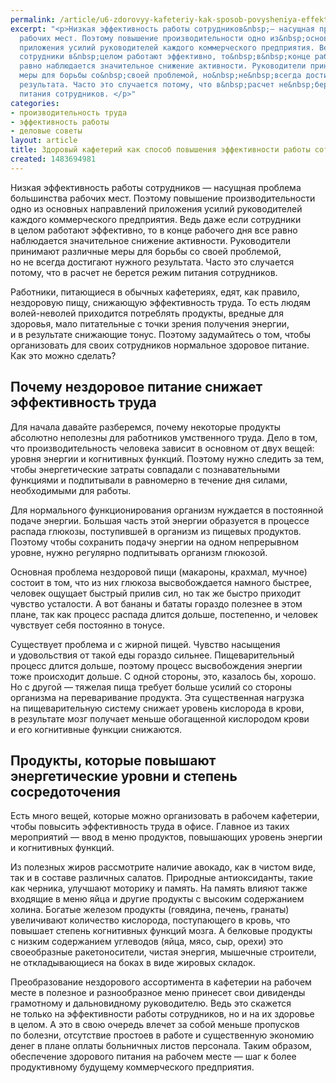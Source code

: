 ```yaml
---
permalink: /article/u6-zdorovyy-kafeteriy-kak-sposob-povysheniya-effektivnosti-raboty-sotrudnikov
excerpt: "<p>Низкая эффективность работы сотрудников&nbsp;— насущная проблема большинства
  рабочих мест. Поэтому повышение производительности одно из&nbsp;основных направлений
  приложения усилий руководителей каждого коммерческого предприятия. Ведь даже если
  сотрудники в&nbsp;целом работают эффективно, то&nbsp;в&nbsp;конце рабочего дня все
  равно наблюдается значительное снижение активности. Руководители принимают различные
  меры для борьбы со&nbsp;своей проблемой, но&nbsp;не&nbsp;всегда достигают нужного
  результата. Часто это случается потому, что в&nbsp;расчет не&nbsp;берется режим
  питания сотрудников. </p>"
categories:
- производительность труда
- эффективность работы
- деловые советы
layout: article
title: Здоровый кафетерий как способ повышения эффективности работы сотрудников
created: 1483694981
---
```

<p>Низкая эффективность работы сотрудников&nbsp;— насущная проблема большинства рабочих мест. Поэтому повышение производительности одно из&nbsp;основных направлений приложения усилий руководителей каждого коммерческого предприятия. Ведь даже если сотрудники в&nbsp;целом работают эффективно, то&nbsp;в&nbsp;конце рабочего дня все равно наблюдается значительное снижение активности. Руководители принимают различные меры для борьбы со&nbsp;своей проблемой, но&nbsp;не&nbsp;всегда достигают нужного результата. Часто это случается потому, что в&nbsp;расчет не&nbsp;берется режим питания сотрудников. </p>
<p>Работники, питающиеся в&nbsp;обычных кафетериях, едят, как правило, нездоровую пищу, снижающую эффективность труда. То&nbsp;есть людям волей-неволей приходится потреблять продукты, вредные для здоровья, мало питательные с&nbsp;точки зрения получения энергии, и&nbsp;в&nbsp;результате снижающие тонус. Поэтому задумайтесь о&nbsp;том, чтобы организовать для своих сотрудников нормальное здоровое питание. Как это можно сделать?</p>
<h2>Почему нездоровое питание снижает эффективность труда</h2>
<p>Для начала давайте разберемся, почему некоторые продукты абсолютно неполезны для работников умственного труда. Дело в&nbsp;том, что производительность человека зависит в&nbsp;основном от&nbsp;двух вещей: уровня энергии и&nbsp;когнитивных функций. Поэтому нужно следить за&nbsp;тем, чтобы энергетические затраты совпадали с&nbsp;познавательными функциями и&nbsp;подпитывали в&nbsp;равномерно в&nbsp;течение дня силами, необходимыми для работы. </p>
<p>Для нормального функционирования организм нуждается в&nbsp;постоянной подаче энергии. Большая часть этой энергии образуется в&nbsp;процессе распада глюкозы, поступившей в&nbsp;организм из&nbsp;пищевых продуктов. Поэтому чтобы сохранить подачу энергии на&nbsp;одном непрерывном уровне, нужно регулярно подпитывать организм глюкозой. </p>
<p>Основная проблема нездоровой пищи (макароны, крахмал, мучное) состоит в&nbsp;том, что из&nbsp;них глюкоза высвобождается намного быстрее, человек ощущает быстрый прилив сил, но&nbsp;так&nbsp;же быстро приходит чувство усталости. А&nbsp;вот бананы и&nbsp;бататы гораздо полезнее в&nbsp;этом плане, так как процесс распада длится дольше, постепенно, и&nbsp;человек чувствует себя постоянно в&nbsp;тонусе. </p>
<p>Существует проблема и&nbsp;с&nbsp;жирной пищей. Чувство насыщения и&nbsp;удовольствия от&nbsp;такой еды гораздо сильнее. Пищеварительный процесс длится дольше, поэтому процесс высвобождения энергии тоже происходит дольше. С&nbsp;одной стороны, это, казалось&nbsp;бы, хорошо. Но&nbsp;с&nbsp;другой&nbsp;— тяжелая пища требует больше усилий со&nbsp;стороны организма на&nbsp;переваривание продукта. Эта существенная нагрузка на&nbsp;пищеварительную систему снижает уровень кислорода в&nbsp;крови, в&nbsp;результате мозг получает меньше обогащенной кислородом крови и&nbsp;его когнитивные функции снижаются. </p>
<h2>Продукты, которые повышают энергетические уровни и&nbsp;степень сосредоточения</h2>
<p>Есть много вещей, которые можно организовать в&nbsp;рабочем кафетерии, чтобы повысить эффективность труда в&nbsp;офисе. Главное из&nbsp;таких мероприятий&nbsp;— ввод в&nbsp;меню продуктов, повышающих уровень энергии и&nbsp;когнитивных функций. </p>
<p>Из&nbsp;полезных жиров рассмотрите наличие авокадо, как в&nbsp;чистом виде, так и&nbsp;в&nbsp;составе различных салатов. Природные антиоксиданты, такие как черника, улучшают моторику и&nbsp;память. На&nbsp;память влияют также входящие в&nbsp;меню яйца и&nbsp;другие продукты с&nbsp;высоким содержанием холина. Богатые железом продукты (говядина, печень, гранаты) увеличивают количество кислорода, поступающего в&nbsp;кровь, что повышает степень когнитивных функций мозга. А&nbsp;белковые продукты с&nbsp;низким содержанием углеводов (яйца, мясо, сыр, орехи) это своеобразные ракетоносители, чистая энергия, мышечные строители, не&nbsp;откладывающиеся на&nbsp;боках в&nbsp;виде жировых складок. </p>
<p>Преобразование нездорового ассортимента в&nbsp;кафетерии на&nbsp;рабочем месте в&nbsp;полезное и&nbsp;разнообразное меню принесет свои дивиденды грамотному и&nbsp;дальновидному руководителю. Ведь это скажется не&nbsp;только на&nbsp;эффективности работы сотрудников, но&nbsp;и&nbsp;на&nbsp;их&nbsp;здоровье в&nbsp;целом. А&nbsp;это в&nbsp;свою очередь влечет за&nbsp;собой меньше пропусков по&nbsp;болезни, отсутствие простоев в&nbsp;работе и&nbsp;существенную экономию денег в&nbsp;плане оплаты больничных листов персонала. Таким образом, обеспечение здорового питания на&nbsp;рабочем месте&nbsp;— шаг к&nbsp;более продуктивному будущему коммерческого предприятия. </p>
